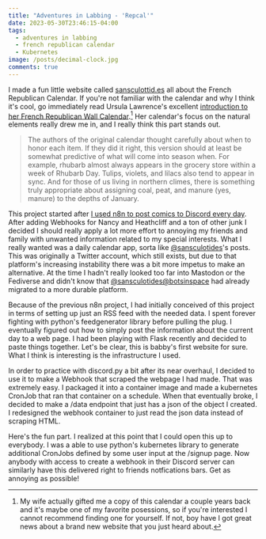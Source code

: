 ```yaml
---
title: "Adventures in Labbing - 'Repcal'"
date: 2023-05-30T23:46:15-04:00
tags:
  - adventures in labbing
  - french republican calendar
  - Kubernetes
image: /posts/decimal-clock.jpg
comments: true
---
```


I made a fun little website called [sansculottid.es](https://sansculottid.es) all about the French Republican Calendar. If you're not familiar with the calendar and why I think it's cool, go immediately read Ursula Lawrence's excellent [introduction to her French Republican Wall Calendar](https://www.ursulalawrence.com/the-french-republican-wall-calendar).[^1] Her calendar's focus on the natural elements really drew me in, and I really think this part stands out.

>The authors of the original calendar thought carefully about when to honor each item. If they did it right, this version should at least be somewhat predictive of what will come into season when. For example, rhubarb almost always appears in the grocery store within a week of Rhubarb Day. Tulips, violets, and lilacs also tend to appear in sync. And for those of us living in northern climes, there is something truly appropriate about assigning coal, peat, and manure (yes, manure) to the depths of January.

This project started after [I used n8n to post comics to Discord every day](https://tupperward.net/posts/labbing/adventures-in-n8n). After adding Webhooks for Nancy and Heathcliff and a ton of other junk I decided I should really apply a lot more effort to annoying my friends and family with unwanted information related to my special interests. What I really wanted was a daily calendar app, sorta like [@sansculotides](https://twitter.com/sansculotides)'s posts. This was originally a Twitter account, which still exists, but due to that platform's increasing instability there was a bit more impetus to make an alternative. At the time I hadn't really looked too far into Mastodon or the Fediverse and didn't know that [@sansculotides@botsinspace](https://botsin.space/@sansculotides) had already migrated to a more durable platform.

Because of the previous n8n project, I had initially conceived of this project in terms of setting up just an RSS feed with the needed data. I spent forever fighting with python's feedgenerator library before pulling the plug. I eventually figured out how to simply post the information about the current day to a web page. I had been playing with Flask recently and decided to paste things together. Let's be clear, this is babby's first website for sure. What I think is interesting is the infrastructure I used. 

In order to practice with discord.py a bit after its near overhaul, I decided to use it to make a Webhook that scraped the webpage I had made. That was extremely easy. I packaged it into a container image and made a kubernetes CronJob that ran that container on a schedule. When that eventually broke, I decided to make a /data endpoint that just has a json of the object I created. I redesigned the webhook container to just read the json data instead of scraping HTML.

Here's the fun part. I realized at this point that I could open this up to everybody. I was a able to use python's kubernetes library to generate additional CronJobs defined by some user input at the /signup page. Now anybody with access to create a webhook in their Discord server can similarly have this delivered right to friends notfications bars. Get as annoying as possible!

[^1]: My wife actually gifted me a copy of this calendar a couple years back and it's maybe one of my favorite posessions, so if you're interested I cannot recommend finding one for yourself. If not, boy have I got great news about a brand new website that you just heard about.